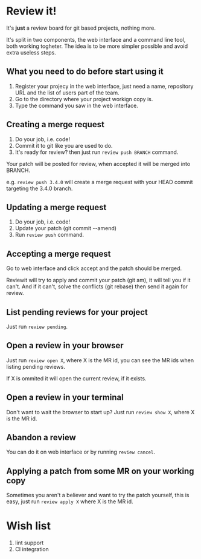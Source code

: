# Review it!

It's **just** a review board for git based projects, nothing more.

It's split in two components, the web interface and a command line tool, both working togheter. The idea is to be more simpler possible and avoid extra useless steps.

## What you need to do before start using it

1. Register your projecy in the web interface, just need a name, repository URL and the list of users part of the team.
2. Go to the directory where your project workign copy is.
3. Type the command you saw in the web interface.

## Creating a merge request

1. Do your job, i.e. code!
2. Commit it to git like you are used to do.
3. It's ready for review? then just run `review push BRANCH` command.

Your patch will be posted for review, when accepted it will be merged into BRANCH.

e.g. `review push 3.4.0` will create a merge request with your HEAD commit targeting the 3.4.0 branch.

## Updating a merge request

1. Do your job, i.e. code!
2. Update your patch (git commit --amend)
3. Run `review push` command.

## Accepting a merge request

Go to web interface and click accept and the patch should be merged.

Reviewit will try to apply and commit your patch (git am), it will tell you if it can't. And if it can't, solve the conflicts (git rebase) then send it again for review.

## List pending reviews for your project

Just run `review pending`.

## Open a review in your browser

Just run `review open X`, where X is the MR id, you can see the MR ids when listing pending reviews. 

If X is ommited it will open the current review, if it exists.

## Open a review in your terminal

Don't want to wait the browser to start up? Just run `review show X`, where X is the MR id.

## Abandon a review

You can do it on web interface or by running `review cancel`.

## Applying a patch from some MR on your working copy

Sometimes you aren't a believer and want to try the patch yourself, this is easy, just run `review apply X` where X is the MR id.

# Wish list

1. lint support
2. CI integration
